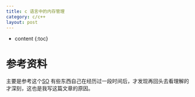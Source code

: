 ```yaml
---
title: c 语言中的内存管理
category: c/c++
layout: post
---
```

* content
{:toc}

# 参考资料
主要是参考这个[SO](https://stackoverflow.com/questions/24891/c-memory-management)
有些东西自己在经历过一段时间后，才发现再回头去看理解的才深刻，这也是我写这篇文章的原因。
